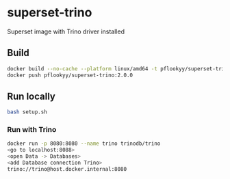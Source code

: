 # superset-trino
Superset image with Trino driver installed

## Build
```sh
docker build --no-cache --platform linux/amd64 -t pflookyy/superset-trino:2.0.0 .
docker push pflookyy/superset-trino:2.0.0
```

## Run locally
```sh
bash setup.sh
```

### Run with Trino
```sh
docker run -p 8080:8080 --name trino trinodb/trino
<go to localhost:8088>
<open Data -> Databases>
<add Database connection Trino>
trino://trino@host.docker.internal:8080
```
